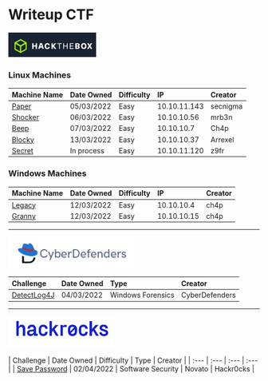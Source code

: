 # Writeup CTF

![HTB](https://github.com/b14nc0/CTF/blob/main/HTB/images/htb.jpg)
### Linux Machines

| Machine Name | Date Owned | Difficulty | IP | Creator |
| :--- | :--- | :--- | :--- | :--- |
| [Paper](https://github.com/b14nc0/CTF/blob/main/HTB/paper.md) | 05/03/2022 | Easy | 10.10.11.143 |  secnigma | 
| [Shocker](https://github.com/b14nc0/CTF/blob/main/HTB/shocker.md) | 06/03/2022 | Easy | 10.10.10.56 | mrb3n  |
| [Beep](https://github.com/b14nc0/CTF/blob/main/HTB/beep.md) | 07/03/2022  | Easy | 10.10.10.7 | Ch4p  |
| [Blocky](https://github.com/b14nc0/CTF/blob/main/HTB/blocky.md) | 13/03/2022 | Easy | 10.10.10.37 | Arrexel  |
| [Secret]() | In process | Easy | 10.10.11.120 | z9fr |
### Windows Machines

| Machine Name | Date Owned | Difficulty | IP | Creator |
| :--- | :--- | :--- | :--- | :--- |
| [Legacy](https://github.com/b14nc0/CTF/blob/main/HTB/legacy.md) | 12/03/2022 | Easy | 10.10.10.4 | ch4p | 
| [Granny](https://github.com/b14nc0/CTF/blob/main/HTB/granny.md) | 12/03/2022 | Easy | 10.10.10.15 | ch4p |

***

![Cyberdefense](https://github.com/b14nc0/CTF/blob/main/HTB/images/cyberdefense.jpg)

| Challenge | Date Owned | Type | Creator |
| :--- | :--- | :--- | :--- |
| [DetectLog4J](https://github.com/b14nc0/CTF/blob/main/CyberDefenders/DetectLog4j.md) | 04/03/2022 | Windows Forensics |  CyberDefenders |


***

![Hackr0cks](https://github.com/b14nc0/CTF/blob/main/hackr0cks/hackr0cks.jpg)

| Challenge | Date Owned | Difficulty | Type | Creator |
| :--- | :--- | :--- | :--- |
| [Save Password](https://github.com/b14nc0/CTF/blob/main/hackr0cks/SavePassword.md) | 02/04/2022 | Software Security | Novato |  Hackr0cks |
